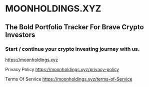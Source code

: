 # MOONHOLDINGS.XYZ

## The Bold Portfolio Tracker For Brave Crypto Investors

### Start / continue your crypto investing journey with us.

https://moonholdings.xyz

Privacy Policy
https://moonholdings.xyz/privacy-policy

Terms Of Service
https://moonholdings.xyz/terms-of-Service
